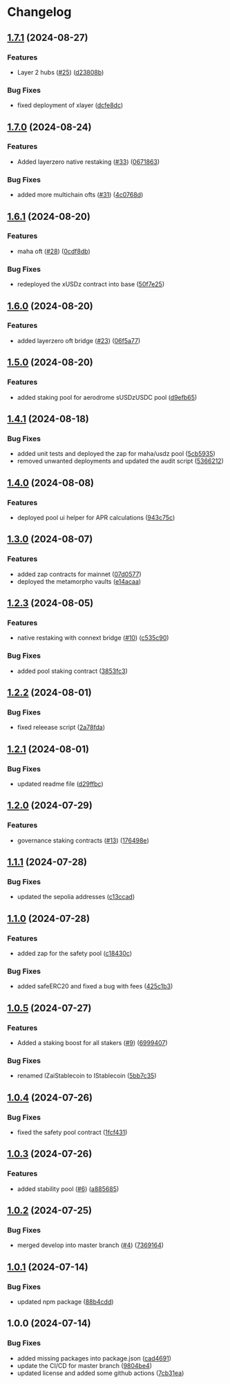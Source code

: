 # Changelog

## [1.7.1](https://github.com/mahaxyz/contracts/compare/v1.7.0...v1.7.1) (2024-08-27)


### Features

* Layer 2 hubs ([#25](https://github.com/mahaxyz/contracts/issues/25)) ([d23808b](https://github.com/mahaxyz/contracts/commit/d23808bc9c06155b57da54ee6fcd142c5f6f68ae))


### Bug Fixes

* fixed deployment of xlayer ([dcfe8dc](https://github.com/mahaxyz/contracts/commit/dcfe8dc00a950cb80da7f37a1293eb4f0be15031))

## [1.7.0](https://github.com/mahaxyz/contracts/compare/v1.6.1...v1.7.0) (2024-08-24)


### Features

* Added layerzero native restaking ([#33](https://github.com/mahaxyz/contracts/issues/33)) ([0671863](https://github.com/mahaxyz/contracts/commit/06718634b7202b5c2884d23c9592c1f3b5d0804e))


### Bug Fixes

* added more multichain ofts ([#31](https://github.com/mahaxyz/contracts/issues/31)) ([4c0768d](https://github.com/mahaxyz/contracts/commit/4c0768dc5fdb0ed8d7ca52755807e795cb8ebc0e))

## [1.6.1](https://github.com/mahaxyz/contracts/compare/v1.6.0...v1.6.1) (2024-08-20)


### Features

* maha oft ([#28](https://github.com/mahaxyz/contracts/issues/28)) ([0cdf8db](https://github.com/mahaxyz/contracts/commit/0cdf8dbc2543d09e020a167871195cb568f0aeac))


### Bug Fixes

* redeployed the xUSDz contract into base ([50f7e25](https://github.com/mahaxyz/contracts/commit/50f7e2593b225cec2e4921c870f9034975919729))

## [1.6.0](https://github.com/mahaxyz/contracts/compare/v1.5.0...v1.6.0) (2024-08-20)


### Features

* added layerzero oft bridge ([#23](https://github.com/mahaxyz/contracts/issues/23)) ([06f5a77](https://github.com/mahaxyz/contracts/commit/06f5a775f0ca208016f4e69a7b9747a79037d35e))

## [1.5.0](https://github.com/mahaxyz/contracts/compare/v1.4.1...v1.5.0) (2024-08-20)


### Features

* added staking pool for aerodrome sUSDzUSDC pool ([d9efb65](https://github.com/mahaxyz/contracts/commit/d9efb658cb9f63b16957ef9f1382166208b04f36))

## [1.4.1](https://github.com/mahaxyz/contracts/compare/v1.4.0...v1.4.1) (2024-08-18)


### Bug Fixes

* added unit tests and deployed the zap for maha/usdz pool ([5cb5935](https://github.com/mahaxyz/contracts/commit/5cb593595751b59b4cb98efd29f1ca2ec7352831))
* removed unwanted deployments and updated the audit script ([5366212](https://github.com/mahaxyz/contracts/commit/5366212043c91a5b8f7b868024bb9d60cb16e07d))

## [1.4.0](https://github.com/mahaxyz/contracts/compare/v1.3.0...v1.4.0) (2024-08-08)


### Features

* deployed pool ui helper for APR calculations ([943c75c](https://github.com/mahaxyz/contracts/commit/943c75c5f72ac9ea4222c272f70938b04416b735))

## [1.3.0](https://github.com/mahaxyz/contracts/compare/v1.2.3...v1.3.0) (2024-08-07)


### Features

* added zap contracts for mainnet ([07d0577](https://github.com/mahaxyz/contracts/commit/07d05777b6b3bcf53a87d23c1e8dea8655ae092b))
* deployed the metamorpho vaults ([e14acaa](https://github.com/mahaxyz/contracts/commit/e14acaa567a89d28b18caedcbb6d46b4fd392927))

## [1.2.3](https://github.com/mahaxyz/contracts/compare/v1.2.2...v1.2.3) (2024-08-05)


### Features

* native restaking with connext bridge ([#10](https://github.com/mahaxyz/contracts/issues/10)) ([c535c90](https://github.com/mahaxyz/contracts/commit/c535c9022a14fbb95d671810b29bf8a8834c4fde))


### Bug Fixes

* added pool staking contract ([3853fc3](https://github.com/mahaxyz/contracts/commit/3853fc3d6cfaf9be937f4c451937f8be99ff786c))

## [1.2.2](https://github.com/mahaxyz/contracts/compare/v1.2.1...v1.2.2) (2024-08-01)


### Bug Fixes

* fixed releease script ([2a78fda](https://github.com/mahaxyz/contracts/commit/2a78fdae15c021e8aadb72989d0a0ecab78bbb6e))

## [1.2.1](https://github.com/mahaxyz/contracts/compare/v1.2.0...v1.2.1) (2024-08-01)


### Bug Fixes

* updated readme file ([d29ffbc](https://github.com/mahaxyz/contracts/commit/d29ffbc0fecebd5be2734b0977eefa4eb47657a2))

## [1.2.0](https://github.com/mahaxyz/contracts/compare/v1.1.1...v1.2.0) (2024-07-29)


### Features

* governance staking contracts ([#13](https://github.com/mahaxyz/contracts/issues/13)) ([176498e](https://github.com/mahaxyz/contracts/commit/176498e86aed03a1009cc0d4c8d5315eb114fdd1))

## [1.1.1](https://github.com/mahaxyz/contracts/compare/v1.1.0...v1.1.1) (2024-07-28)


### Bug Fixes

* updated the sepolia addresses ([c13ccad](https://github.com/mahaxyz/contracts/commit/c13ccad04a366e4cd8d5bd6da22b3b8ea1177a3b))

## [1.1.0](https://github.com/mahaxyz/contracts/compare/v1.0.5...v1.1.0) (2024-07-28)


### Features

* added zap for the safety pool ([c18430c](https://github.com/mahaxyz/contracts/commit/c18430ced17b24c419daab9222da7deab527c05a))


### Bug Fixes

* added safeERC20 and fixed a bug with fees ([425c1b3](https://github.com/mahaxyz/contracts/commit/425c1b3440eed0e59c02f7c23f1d2ea83c23b14a))

## [1.0.5](https://github.com/mahaxyz/contracts/compare/v1.0.4...v1.0.5) (2024-07-27)


### Features

* Added a staking boost for all stakers ([#9](https://github.com/mahaxyz/contracts/issues/9)) ([6999407](https://github.com/mahaxyz/contracts/commit/699940720212e00c1187e0fdcc468f963fb314b7))


### Bug Fixes

* renamed IZaiStablecoin to IStablecoin ([5bb7c35](https://github.com/mahaxyz/contracts/commit/5bb7c350dba0a48aefe43cf12a0b79a48c976bb7))

## [1.0.4](https://github.com/mahaxyz/contracts/compare/v1.0.3...v1.0.4) (2024-07-26)


### Bug Fixes

* fixed the safety pool contract ([1fcf431](https://github.com/mahaxyz/contracts/commit/1fcf431011d7b924090b4f6ff72c82060b507a9b))

## [1.0.3](https://github.com/mahaxyz/contracts/compare/v1.0.2...v1.0.3) (2024-07-26)


### Features

* added stability pool ([#6](https://github.com/mahaxyz/contracts/issues/6)) ([a885685](https://github.com/mahaxyz/contracts/commit/a8856851c92fa901ebd010199d6f240a5989b1a6))

## [1.0.2](https://github.com/mahaxyz/contracts/compare/v1.0.1...v1.0.2) (2024-07-25)


### Bug Fixes

* merged develop into master branch ([#4](https://github.com/mahaxyz/contracts/issues/4)) ([7369164](https://github.com/mahaxyz/contracts/commit/736916426ae3e0a505c3d176df663fd42a9d5087))

## [1.0.1](https://github.com/mahaxyz/contracts/compare/v1.0.0...v1.0.1) (2024-07-14)


### Bug Fixes

* updated npm package ([88b4cdd](https://github.com/mahaxyz/contracts/commit/88b4cdd2ecc2b7559cf122da06d06d3667c14fbd))

## 1.0.0 (2024-07-14)


### Bug Fixes

* added missing packages into package.json ([cad4691](https://github.com/mahaxyz/contracts/commit/cad4691ad966064e0ea4cb02eba470d5c750cc3b))
* update the CI/CD for master branch ([9804be4](https://github.com/mahaxyz/contracts/commit/9804be4f3e9843372bf8488432ae3e5522440a5d))
* updated license and added some github actions ([7cb31ea](https://github.com/mahaxyz/contracts/commit/7cb31eaf56fa946086688f44f28ad50de8de8ba6))
